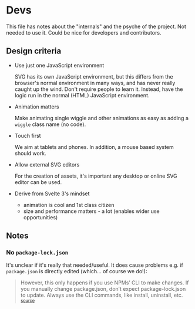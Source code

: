 # Devs

This file has notes about the "internals" and the psyche of the project. Not needed to use it. Could be nice for developers and contributors.


## Design criteria

- Use just one JavaScript environment

	SVG has its own JavaScript environment, but this differs from the browser's normal environment in many ways, and has never really caught up the wind. Don't require people to learn it. Instead, have the logic run in the normal (HTML) JavaScript environment.

- Animation matters

	Make animating single wiggle and other animations as easy as adding a `wiggle` class name (no code).
	
- Touch first

	We aim at tablets and phones. In addition, a mouse based system should work.

- Allow external SVG editors

	For the creation of assets, it's important any desktop or online SVG editor can be used.

- Derive from Svelte 3's mindset
  - animation is cool and 1st class citizen
  - size and performance matters - a lot (enables wider use opportunities)



## Notes

### No `package-lock.json`

It's unclear if it's really that needed/useful. It does cause problems e.g. if `package.json` is directly edited (which... of course we do!):

>However, this only happens if you use NPMs’ CLI to make changes. If you manually change package.json, don’t expect package-lock.json to update. Always use the CLI commands, like install, uninstall, etc. <sub>[source](https://blog.logrocket.com/why-you-should-use-package-lock-json/)</sub>

